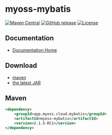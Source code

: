 # myoss-mybatis

[![Maven Central](https://img.shields.io/maven-central/v/app.myoss.cloud.mybatis/myoss-mybatis.svg)](https://maven-badges.herokuapp.com/maven-central/app.myoss.cloud.mybatis/myoss-mybatis/)
[![GitHub release](https://img.shields.io/github/release/myoss-cloud/myoss-mybatis.svg)](https://github.com/myoss-cloud/myoss-mybatis/releases)
[![License](https://img.shields.io/badge/license-Apache%202-4EB1BA.svg)](https://www.apache.org/licenses/LICENSE-2.0.html)

## Documentation

- [Documentation Home](https://cloud-docs.myoss.app/myoss-mybatis/readme.html)

## Download

- [maven][1]
- [the latest JAR][2]  

[1]: https://repo1.maven.org/maven2/app/myoss/cloud/mybatis/myoss-mybatis/  
[2]: https://search.maven.org/remote_content?g=app.myoss.cloud.mybatis&a=myoss-mybatis&v=LATEST

## Maven

```xml
<dependency>
    <groupId>app.myoss.cloud.mybatis</groupId>
    <artifactId>myoss-mybatis</artifactId>
    <version>2.1.5-RC1</version>
</dependency>
```
